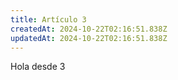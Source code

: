 ```yaml
---
title: Artículo 3
createdAt: 2024-10-22T02:16:51.838Z
updatedAt: 2024-10-22T02:16:51.838Z
---
```


Hola desde 3
